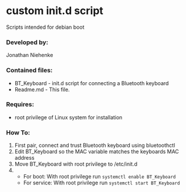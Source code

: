 # custom init.d script

Scripts intended for debian boot

### Developed by:
Jonathan Niehenke

### Contained files:

- BT_Keyboard - init.d script for connecting a Bluetooth keyboard
- Readme.md - This file.

### Requires:
- root privilege of Linux system for installation

### How To:
1. First pair, connect and trust Bluetooth keyboard using bluetoothctl
2. Edit BT_Keyboard so the MAC variable matches the keyboards MAC address 
3. Move BT_Keyboard with root privilege to /etc/init.d
4.
    - For boot: With root privilege run `systemctl enable BT_Keyboard`
    - For service: With root privilege run `systemctl start BT_Keyboard`
